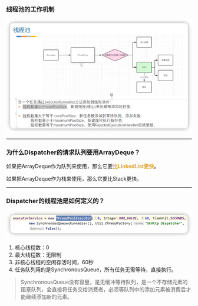 ### 线程池的工作机制
![](img/ac01b461.png)
***
### 为什么Dispatcher的请求队列要用ArrayDeque？

如果把ArrayDeque作为队列来使用，那么它要<font color=#dea32c>**比LinkedList更快**</font>。

如果把ArrayDeque作为栈来使用，那么它要比Stack更快。
***
### Dispatcher的线程池是如何定义的？

![](img/e17b46d2.png)

1. 核心线程数：0
2. 最大线程数：无限制
3. 非核心线程的空闲存活时间，60秒
4. 任务队列用的是SynchronousQueue，所有任务无需等待，直接执行。
> SynchronousQueue没有容量，是无缓冲等待队列，是一个不存储元素的阻塞队列，会直接将任务交给消费者，必须等队列中的添加元素被消费后才能继续添加新的元素。
